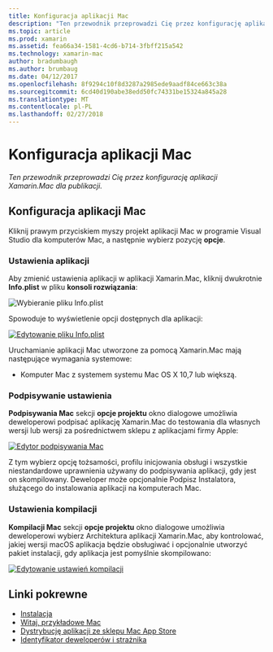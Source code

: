 ```yaml
---
title: Konfiguracja aplikacji Mac
description: "Ten przewodnik przeprowadzi Cię przez konfigurację aplikacji Xamarin.Mac dla publikacji."
ms.topic: article
ms.prod: xamarin
ms.assetid: fea66a34-1581-4cd6-b714-3fbff215a542
ms.technology: xamarin-mac
author: bradumbaugh
ms.author: brumbaug
ms.date: 04/12/2017
ms.openlocfilehash: 8f9294c10f8d3287a2985ede9aadf84ce663c38a
ms.sourcegitcommit: 6cd40d190abe38edd50fc74331be15324a845a28
ms.translationtype: MT
ms.contentlocale: pl-PL
ms.lasthandoff: 02/27/2018
---
```

# <a name="mac-app-configuration"></a>Konfiguracja aplikacji Mac

_Ten przewodnik przeprowadzi Cię przez konfigurację aplikacji Xamarin.Mac dla publikacji._


## <a name="mac-app-configuration"></a>Konfiguracja aplikacji Mac

Kliknij prawym przyciskiem myszy projekt aplikacji Mac w programie Visual Studio dla komputerów Mac, a następnie wybierz pozycję **opcje**.


### <a name="application-settings"></a>Ustawienia aplikacji

Aby zmienić ustawienia aplikacji w aplikacji Xamarin.Mac, kliknij dwukrotnie **Info.plist** w pliku **konsoli rozwiązania**:

![Wybieranie pliku Info.plist](app-configuration-images/config04.png "wybierając plik Info.plist")

Spowoduje to wyświetlenie opcji dostępnych dla aplikacji:

 [![Edytowanie pliku Info.plist](app-configuration-images/config01.png "edytowania pliku Info.plist")](app-configuration-images/config01-large.png)

Uruchamianie aplikacji Mac utworzone za pomocą Xamarin.Mac mają następujące wymagania systemowe:

- Komputer Mac z systemem systemu Mac OS X 10,7 lub większą.


### <a name="signing-settings"></a>Podpisywanie ustawienia

**Podpisywania Mac** sekcji **opcje projektu** okno dialogowe umożliwia deweloperowi podpisać aplikację Xamarin.Mac do testowania dla własnych wersji lub wersji za pośrednictwem sklepu z aplikacjami firmy Apple:

[![Edytor podpisywania Mac](app-configuration-images/config02.png "okien podpisywania Mac")](app-configuration-images/config02-large.png)

Z tym wybierz opcję tożsamości, profilu inicjowania obsługi i wszystkie niestandardowe uprawnienia używany do podpisywania aplikacji, gdy jest on skompilowany. Deweloper może opcjonalnie Podpisz Instalatora, służącego do instalowania aplikacji na komputerach Mac.


### <a name="build-settings"></a>Ustawienia kompilacji

**Kompilacji Mac** sekcji **opcje projektu** okno dialogowe umożliwia deweloperowi wybierz Architektura aplikacji Xamarin.Mac, aby kontrolować, jakiej wersji macOS aplikacja będzie obsługiwać i opcjonalnie utworzyć pakiet instalacji, gdy aplikacja jest pomyślnie skompilowano:

 [![Edytowanie ustawień kompilacji](app-configuration-images/config03.png "edycji ustawień kompilacji")](app-configuration-images/config03-large.png)


## <a name="related-links"></a>Linki pokrewne

- [Instalacja](/visualstudio/mac/installation/)
- [Witaj, przykładowe Mac](~/mac/get-started/hello-mac.md)
- [Dystrybucję aplikacji ze sklepu Mac App Store](https://developer.apple.com/devcenter/mac/checklist/)
- [Identyfikator deweloperów i strażnika](https://developer.apple.com/resources/developer-id/)
